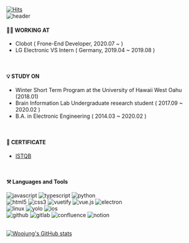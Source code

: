 [![Hits](https://hits.seeyoufarm.com/api/count/incr/badge.svg?url=https%3A%2F%2Fgithub.com%2Fkfriendship&count_bg=%2379C83D&title_bg=%23555555&icon=&icon_color=%23E7E7E7&title=visitor&edge_flat=false)](https://hits.seeyoufarm.com)
<br/>
![header](https://capsule-render.vercel.app/api?type=waving&color=gradient&height=300&section=header&text=Woojung%20Kwak&fontSize=50)

#### 👩‍💻 WORKING AT
* Clobot ( Frone-End Developer, 2020.07 ~ )
* LG Electronic VS Intern ( Germany, 2019.04 ~ 2019.08 )
<br/>


#### 💡 STUDY ON
* Winter Short Term Program at the University of Hawaii West Oahu (2018.01)
* Brain Information Lab Undergraduate research student ( 2017.09 ~ 2020.02 )
* B.A. in Electronic Engineering ( 2014.03 ~ 2020.02 )
<br/>

#### 📝 CERTIFICATE
* [ISTQB](https://www.sten.or.kr/bbs/board.php?bo_table=sten_ist&gclid=CjwKCAjw4qCKBhAVEiwAkTYsPKKOH6s8EF7k9lbYAVEjwpy9dKZFBD_YYGXsbmduQeoWd7iyeaCfHBoCSEQQAvD_BwE "국제 소프트웨어 테스팅 자격증")
<br/>

#### ⚒️  Languages and Tools
![javascript](https://img.shields.io/badge/javascript-F7DF1E?style=for-the-badge&logo=javascript&logoColor=white) ![typescript](https://img.shields.io/badge/typescript-3178C6?style=for-the-badge&logo=typescript&logoColor=white) ![python](https://img.shields.io/badge/python-3776AB?style=for-the-badge&logo=python&logoColor=white)
<br/>
![html5](https://img.shields.io/badge/html5-E34F26?style=for-the-badge&logo=html5&logoColor=white) ![css3](https://img.shields.io/badge/css3-1572B6?style=for-the-badge&logo=css3&logoColor=white) ![vuetify](https://img.shields.io/badge/vuetify-1867C0?style=for-the-badge&logo=vuetify&logoColor=white) ![vue.js](https://img.shields.io/badge/vue.js-4FC08D?style=for-the-badge&logo=vue.js&logoColor=white) ![electron](https://img.shields.io/badge/electron-47848F?style=for-the-badge&logo=electron&logoColor=white)
<br/>
![linux](https://img.shields.io/badge/linux-FCC624?style=for-the-badge&logo=linux&logoColor=white) ![yolo](https://img.shields.io/badge/yolo-00FFFF?style=for-the-badge&logo=yolo&logoColor=white) ![ios](https://img.shields.io/badge/ios-000000?style=for-the-badge&logo=ios&logoColor=white)
<br/>
![github](https://img.shields.io/badge/github-000?style=for-the-badge&logo=github&logoColor=white) ![gitlab](https://img.shields.io/badge/gitlab-FC6D26?style=for-the-badge&logo=gitlab&logoColor=white) ![confluence](https://img.shields.io/badge/confluence-0052CC?style=for-the-badge&logo=confluence&logoColor=white) ![notion](https://img.shields.io/badge/notion-7D929E?style=for-the-badge&logo=notion&logoColor=white)
<br/>
<br/>



[![Woojung's GitHub stats](https://github-readme-stats.vercel.app/api?username=kfriendship)](https://github.com/anuraghazra/github-readme-stats)

